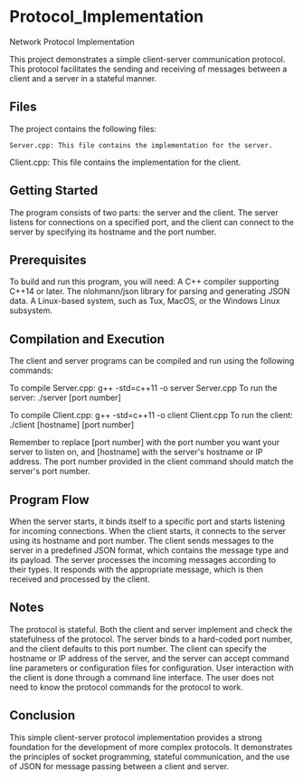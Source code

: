 # Protocol_Implementation
Network Protocol Implementation

This project demonstrates a simple client-server communication protocol. This protocol facilitates the sending and receiving of messages between a client and a server in a stateful manner.

## Files
The project contains the following files:
```
Server.cpp: This file contains the implementation for the server.
```
Client.cpp: This file contains the implementation for the client.

## Getting Started
The program consists of two parts: the server and the client. The server listens for connections on a specified port, and the client can connect to the server by specifying its hostname and the port number.

## Prerequisites
To build and run this program, you will need:
A C++ compiler supporting C++14 or later.
The nlohmann/json library for parsing and generating JSON data.
A Linux-based system, such as Tux, MacOS, or the Windows Linux subsystem.


## Compilation and Execution
The client and server programs can be compiled and run using the following commands:

To compile Server.cpp:
g++ -std=c++11 -o server Server.cpp 
To run the server:
./server [port number]

To compile Client.cpp:
g++ -std=c++11 -o client Client.cpp 
To run the client:
./client [hostname] [port number]

Remember to replace [port number] with the port number you want your server to listen on, and [hostname] with the server's hostname or IP address. The port number provided in the client command should match the server's port number.

## Program Flow
When the server starts, it binds itself to a specific port and starts listening for incoming connections.
When the client starts, it connects to the server using its hostname and port number.
The client sends messages to the server in a predefined JSON format, which contains the message type and its payload.
The server processes the incoming messages according to their types. It responds with the appropriate message, which is then received and processed by the client.


## Notes
The protocol is stateful. Both the client and server implement and check the statefulness of the protocol.
The server binds to a hard-coded port number, and the client defaults to this port number.
The client can specify the hostname or IP address of the server, and the server can accept command line parameters or configuration files for configuration.
User interaction with the client is done through a command line interface. The user does not need to know the protocol commands for the protocol to work.

## Conclusion
This simple client-server protocol implementation provides a strong foundation for the development of more complex protocols. It demonstrates the principles of socket programming, stateful communication, and the use of JSON for message passing between a client and server.
